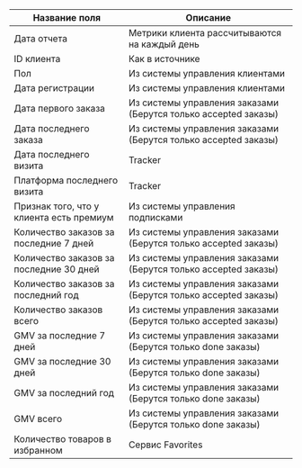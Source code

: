 | Название поля                            | Описание                                                         |
|------------------------------------------|------------------------------------------------------------------|
| Дата отчета                              | Метрики клиента рассчитываются на каждый день                    | 
| ID клиента                               | Как в источнике                                                  | 
| Пол                                      | Из системы управления клиентами                                  | 
| Дата регистрации                         | Из системы управления клиентами                                  | 
| Дата первого заказа                      | Из системы управления заказами (Берутся только accepted заказы)  | 
| Дата последнего заказа                   | Из системы управления заказами  (Берутся только accepted заказы) | 
| Дата последнего визита                   | Tracker                                                          | 
| Платформа последнего визита              | Tracker                                                          | 
| Признак того, что у клиента есть премиум | Из системы управления подписками                                 | 
| Количество заказов за последние 7 дней   | Из системы управления заказами (Берутся только accepted заказы)  | 
| Количество заказов за последние 30 дней  | Из системы управления заказами (Берутся только accepted заказы)  
| Количество заказов за последний год      | Из системы управления заказами (Берутся только accepted заказы)  | 
| Количество заказов всего                 | Из системы управления заказами (Берутся только accepted заказы)  | 
| GMV за последние 7 дней                  | Из системы управления заказами (Берутся только done заказы)      | 
| GMV за последние 30 дней                 | Из системы управления заказами (Берутся только done заказы)      | 
| GMV за последний год                     | Из системы управления заказами (Берутся только done заказы)      | 
| GMV всего                                | Из системы управления заказами (Берутся только done заказы)      | 
| Количество товаров в избранном           | Сервис Favorites                                                 | 
